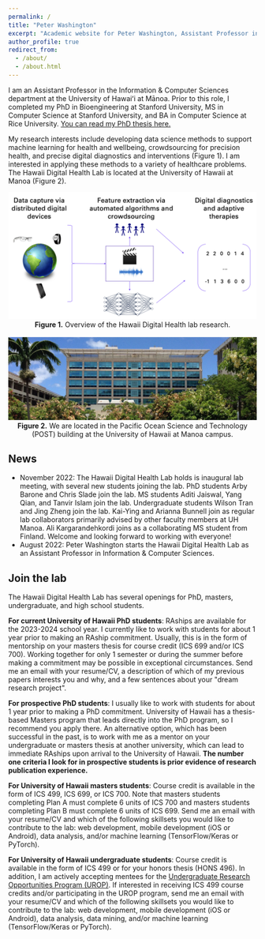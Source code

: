 ```yaml
---
permalink: /
title: "Peter Washington"
excerpt: "Academic website for Peter Washington, Assistant Professor in Computer Science at the University of Hawaii at Manoa"
author_profile: true
redirect_from: 
  - /about/
  - /about.html
---
```



I am an Assistant Professor in the Information & Computer Sciences department at the University of Hawaiʻi at Mānoa. Prior to this role, I completed my PhD in Bioengineering at Stanford University, MS in Computer Science at Stanford University, and BA in Computer Science at Rice University. <a href="https://stacks.stanford.edu/file/druid:rn871vb3166/Stanford_University_Bioengineering_PhD_Thesis__Peter_Washington%20-%20FinalFinal-augmented.pdf" target="_blank">You can read my PhD thesis here.</a>

My research interests include developing data science methods to support machine learning for health and wellbeing, crowdsourcing for precision health, and precise digital diagnostics and interventions (Figure 1). I am interested in applying these methods to a variety of healthcare problems. The Hawaii Digital Health Lab is located at the University of Hawaii at Manoa (Figure 2). 

<center>
<img src="../images/lab-overview.png" /><br>
<b>Figure 1.</b> Overview of the Hawaii Digital Health lab research.
<br><br>
<img src="../images/POST.jpeg" /><br>
<b>Figure 2.</b> We are located in the Pacific Ocean Science and Technology (POST) building at the University of Hawaii at Manoa campus.
</center>



News
------
* November 2022: The Hawaii Digital Health Lab holds is inaugural lab meeting, with several new students joining the lab. PhD students Arby Barone and Chris Slade join the lab. MS students Aditi Jaiswal, Yang Qian, and Tanvir Islam join the lab. Undergraduate students Wilson Tran and Jing Zheng join the lab. Kai-Ying and Arianna Bunnell join as regular lab collaborators primarily advised by other faculty members at UH Manoa. Ali Kargarandehkordi joins as a collaborating MS student from Finland. Welcome and looking forward to working with everyone!
* August 2022: Peter Washington starts the Hawaii Digital Health Lab as an Assistant Professor in Information & Computer Sciences.

Join the lab
------
The Hawaii Digital Health Lab has several openings for PhD, masters, undergraduate, and high school students. 

<b>For current University of Hawaii PhD students</b>: RAships are available for the 2023-2024 school year. I currently like to work with students for about 1 year prior to making an RAship commitment. Usually, this is in the form of mentorship on your masters thesis for course credit (ICS 699 and/or ICS 700). Working together for only 1 semester or during the summer before making a commitment may be possible in exceptional circumstances. Send me an email with your resume/CV, a description of which of my previous papers interests you and why, and a few sentences about your "dream research project".

<b>For prospective PhD students</b>: I usually like to work with students for about 1 year prior to making a PhD commitment. University of Hawaii has a thesis-based Masters program that leads directly into the PhD program, so I recommend you apply there. An alternative option, which has been successful in the past, is to work with me as a mentor on your undergraduate or masters thesis at another university, which can lead to immediate RAships upon arrival to the University of Hawaii. <b>The number one criteria I look for in prospective students is prior evidence of research publication experience.</b>

<b>For University of Hawaii masters students</b>: Course credit is available in the form of ICS 499, ICS 699, or ICS 700. Note that masters students completing Plan A must complete 6 units of ICS 700 and masters students completing Plan B must complete 6 units of ICS 699. Send me an email with your resume/CV and which of the following skillsets you would like to contribute to the lab: web development, mobile development (iOS or Android), data analysis, and/or machine learning (TensorFlow/Keras or PyTorch).

<b>For University of Hawaii undergraduate students</b>: Course credit is available in the form of ICS 499 or for your honors thesis (HONS 496). In addition, I am actively accepting mentees for the <a href="https://manoa.hawaii.edu/undergrad/urop/student-funding/project/about/" target="_blank">Undergraduate Research Opportunities Program (UROP)</a>. If interested in receiving ICS 499 course credits and/or participating in the UROP program, send me an email with your resume/CV and which of the following skillsets you would like to contribute to the lab: web development, mobile development (iOS or Android), data analysis, data mining, and/or machine learning (TensorFlow/Keras or PyTorch).


